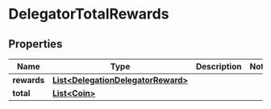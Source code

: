 
# DelegatorTotalRewards

## Properties
Name | Type | Description | Notes
------------ | ------------- | ------------- | -------------
**rewards** | [**List&lt;DelegationDelegatorReward&gt;**](DelegationDelegatorReward.md) |  | 
**total** | [**List&lt;Coin&gt;**](Coin.md) |  | 



